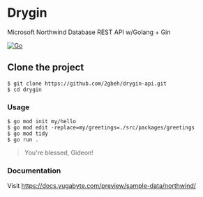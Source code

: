 # Drygin

Microsoft Northwind Database REST API w/Golang + Gin

[![Go](https://img.shields.io/badge/golang-1.22.x-00acd7.svg)](https://go.dev/doc/tutorial/web-service-gin.html, "Developing a RESTful API with Go and Gin")

## Clone the project

```
$ git clone https://github.com/2gbeh/drygin-api.git
$ cd drygin
```

### Usage

```
$ go mod init my/hello
$ go mod edit -replace=my/greetings=./src/packages/greetings
$ go mod tidy
$ go run .
```

> You're blessed, Gideon!

### Documentation

Visit https://docs.yugabyte.com/preview/sample-data/northwind/
